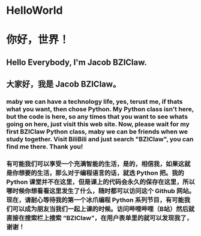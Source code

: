 # HelloWorld
# 你好，世界！
## Hello Everybody, I'm Jacob BZIClaw.
## 大家好，我是 Jacob BZIClaw。
### maby we can have a technology life, yes, terust me, if thats what you want, then chose Python. My Python class isn't here, but the code is here, so any times that you want to see whats going on here, just visit this web site. Now, please wait for my first BZIClaw Python class, maby we can be friends when we study together. Visit BiliBili and just search "BZIClaw", you can find me there. Thank you!
### 有可能我们可以享受一个充满智能的生活，是的，相信我，如果这就是你想要的生活，那么对于编程语言的话，就选 Python 把。我的 Python 课堂并不在这里，但是课上的代码会永久的保存在这里，所以哪时候你想看看这里发生了什么，随时都可以访问这个 Github 网站。现在，请耐心等待我的第一个冰爪编程 Python 系列节目，有可能我们可以成为朋友当我们一起上课的时候。访问哔哩哔哩（B站）然后就直接在搜索栏上搜索 “BZIClaw”，在用户表单里的就可以发现我了，谢谢！
 
